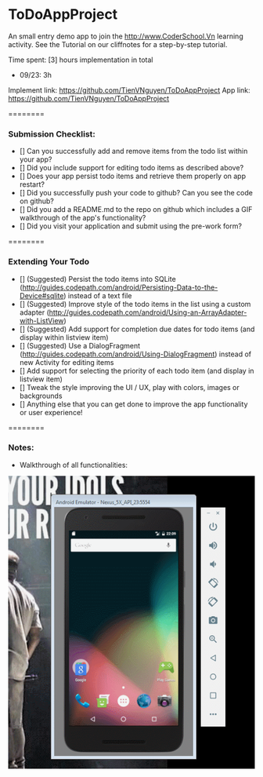 ToDoAppProject
========

An small entry demo app to join the http://www.CoderSchool.Vn learning activity. See the Tutorial on our cliffnotes for a step-by-step tutorial.

Time spent: [3] hours implementation in total
- 09/23: 3h

Implement link: https://github.com/TienVNguyen/ToDoAppProject
App link: https://github.com/TienVNguyen/ToDoAppProject

========
### Submission Checklist:
* [] Can you successfully add and remove items from the todo list within your app?
* [] Did you include support for editing todo items as described above?
* [] Does your app persist todo items and retrieve them properly on app restart?
* [] Did you successfully push your code to github? Can you see the code on github?
* [] Did you add a README.md to the repo on github which includes a GIF walkthrough of the app's functionality?
* [] Did you visit your application and submit using the pre-work form?

========
### Extending Your Todo
* [] (Suggested) Persist the todo items into SQLite (http://guides.codepath.com/android/Persisting-Data-to-the-Device#sqlite) instead of a text file
* [] (Suggested) Improve style of the todo items in the list using a custom adapter (http://guides.codepath.com/android/Using-an-ArrayAdapter-with-ListView)
* [] (Suggested) Add support for completion due dates for todo items (and display within listview item)
* [] (Suggested) Use a DialogFragment (http://guides.codepath.com/android/Using-DialogFragment) instead of new Activity for editing items
* [] Add support for selecting the priority of each todo item (and display in listview item)
* [] Tweak the style improving the UI / UX, play with colors, images or backgrounds
* [] Anything else that you can get done to improve the app functionality or user experience!

========
### Notes:
- Walkthrough of all functionalities:

![Video Walkthrough](to_do_app_project.gif)
